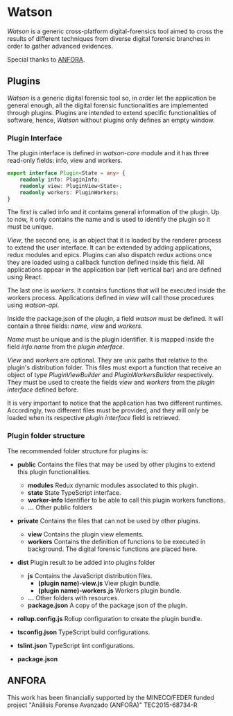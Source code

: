 # Watson 
*Watson* is a generic cross-platform digital-forensics tool aimed to cross the 
results of different techniques from diverse digital forensic branches in order
to gather advanced evidences.

Special thanks to [ANFORA](#ANFORA).

## Plugins
*Watson* is a generic digital forensic tool so, in order let the application be
general enough, all the digital forensic functionalities are implemented through
plugins. Plugins are intended to extend specific functionalities of software,
hence, *Watson* without plugins only defines an empty window.

### Plugin Interface
The plugin interface is defined in *watson-core* module and it has three
read-only fields: info, view and workers. 

```typescript
export interface Plugin<State = any> {
    readonly info: PluginInfo;
    readonly view: PluginView<State>;
    readonly workers: PluginWorkers;
}
```

The first is called info and it contains general information of the plugin. Up 
to now, it only contains the name and is used to identify the plugin so it must 
be unique.

*View*, the second one, is an object that it is loaded by the renderer 
process to extend the user interface. It can be extended by adding 
applications, redux modules and epics. Plugins can also dispatch  redux actions 
once they are loaded using a callback function defined inside this field. All 
applications appear in the application bar (left vertical bar) and are defined 
using React.

The last one is *workers*. It contains functions that will be executed 
inside the workers process. Applications defined in *view* will call 
those procedures using *watson-api*.

Inside the package.json of the plugin, a field *watson* must be defined. 
It will contain a three fields: *name*, *view* and *workers*.

*Name* must be unique and is the plugin identifier. It is mapped inside 
the field *info.name* from the *plugin interface*.

*View* and *workers* are optional. They are unix paths that relative to the 
plugin's distribution folder. This files must export a function that receive an
object of type *PluginViewBuilder* and *PluginWorkersBuilder* respectively. They
must be used to create the fields *view* and *workers* from the 
*plugin interface* defined before.

It is very important to notice that the application has two different runtimes. 
Accordingly, two different files must be provided, and they will only be loaded 
when its respective *plugin interface* field is retrieved. 

### Plugin folder structure
The recommended folder structure for plugins is:

+ **public** Contains the files that may be used by other plugins to extend
    this plugin functionalities.
    + **modules** Redux dynamic modules associated to this plugin.
    + **state** State TypeScript interface.
    + **worker-info** Identifier to be able to call this plugin workers
        functions. 
    + **...** Other public folders

+ **private** Contains the files that can not be used by other plugins.
    + **view** Contains the plugin view elements.          
    + **workers** Contains the definition of functions to be executed in
        background. The digital forensic functions are placed here.

+ **dist** Plugin result to be added into plugins folder 
    + **js** Contains the JavaScript distribution files.
	    + **(plugin name)-view.js** View plugin bundle.
	    + **(plugin name)-workers.js** Workers plugin bundle.
	+ **...** Other folders with resources.
	+ **package.json** A copy of the package json of the plugin.

+ **rollup.config.js** Rollup configuration to create the plugin bundle.
+ **tsconfig.json** TypeScript build configurations.
+ **tslint.json** TypeScript lint configurations.
+ **package.json**


## ANFORA

This work has been financially supported by the MINECO/FEDER funded project 
"Análisis Forense Avanzado (ANFORA)" TEC2015-68734-R
